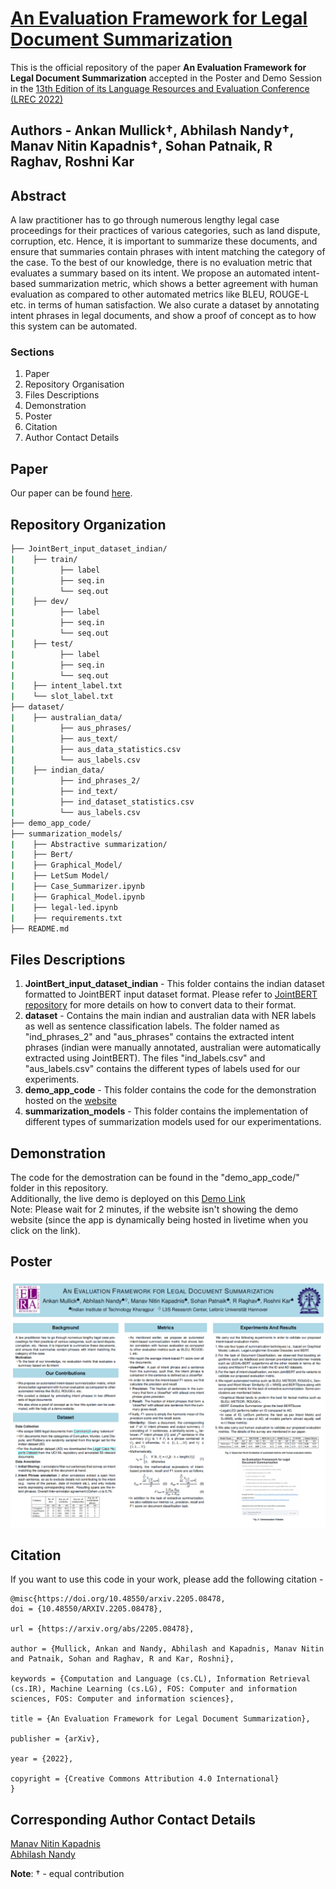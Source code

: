 # [An Evaluation Framework for Legal Document Summarization](https://arxiv.org/abs/2205.08478)

This is the official repository of the paper **An Evaluation Framework for Legal Document Summarization** accepted in the Poster and Demo Session in the [13th Edition of its Language Resources and Evaluation Conference (LREC 2022)](https://lrec2022.lrec-conf.org/en/) 

## Authors - Ankan Mullick†, Abhilash Nandy†, Manav Nitin Kapadnis†, Sohan Patnaik, R Raghav, Roshni Kar

## Abstract 
A law practitioner has to go through numerous lengthy legal case proceedings for their practices of various categories, such as land dispute, corruption, etc. Hence, it is important to summarize these documents, and ensure that summaries contain phrases with intent matching the category of the case. To the best of our knowledge, there is no evaluation metric that evaluates a summary based on its intent. We propose an automated intent-based summarization metric, which shows a better agreement with human evaluation as compared to other automated metrics like BLEU, ROUGE-L etc. in terms of human satisfaction. We also curate a dataset by annotating intent phrases in legal documents, and show a proof of concept as to how this system can be automated.

### Sections
1. Paper
2. Repository Organisation
3. Files Descriptions
4. Demonstration
5. Poster
6. Citation
7. Author Contact Details

## Paper
Our paper can be found [here](https://arxiv.org/abs/2205.08478).  
<!--Our presentation for the conference can be found [here]()-->

## Repository Organization

```bash
├── JointBert_input_dataset_indian/
|    ├── train/
|          ├── label
|          ├── seq.in
|          └── seq.out
|    ├── dev/
|          ├── label
|          ├── seq.in
|          └── seq.out
|    ├── test/
|          ├── label
|          ├── seq.in
|          └── seq.out
|    ├── intent_label.txt
|    └── slot_label.txt
├── dataset/
|    ├── australian_data/
|          ├── aus_phrases/
|          ├── aus_text/
|          ├── aus_data_statistics.csv
|          └── aus_labels.csv
|    ├── indian_data/
|          ├── ind_phrases_2/
|          ├── ind_text/
|          ├── ind_dataset_statistics.csv
|          └── aus_labels.csv
├── demo_app_code/
├── summarization_models/
|    ├── Abstractive summarization/
|    ├── Bert/
|    ├── Graphical_Model/
|    ├── LetSum Model/
|    ├── Case_Summarizer.ipynb
|    ├── Graphical_Model.ipynb
|    ├── legal-led.ipynb
|    ├── requirements.txt
├── README.md
```

## Files Descriptions

1. **JointBert_input_dataset_indian** - This folder contains the indian dataset formatted to JointBERT input dataset format. Please refer to [JointBERT repository](https://github.com/monologg/JointBERT) for more details on how to convert data to their format.
2. **dataset** - Contains the main indian and australian data with NER labels as well as sentence classification labels. The folder named as "ind_phrases_2" and "aus_phrases" contains the extracted intent phrases (indian were manually annotated, australian were automatically extracted using JointBERT). The files "ind_labels.csv" and "aus_labels.csv" contains the different types of labels used for our experiments.
3. **demo_app_code** - This folder contains the code for the demonstration hosted on the [website](https://share.streamlit.io/manavkapadnis/demolegalevaluation_lrec2022/main/app.py)
4. **summarization_models** -  This folder contains the implementation of different types of summarization models used for our experimentations.


## Demonstration

The code for the demostration can be found in the "demo_app_code/" folder in this repository.<br>
Additionally, the live demo is deployed on this [Demo Link](https://share.streamlit.io/manavkapadnis/demolegalevaluation_lrec2022/main/app.py)<br>
Note: Please wait for 2 minutes, if the website isn't showing the demo website (since the app is dynamically being hosted in livetime when you click on the link).<br>

## Poster
![Poster Image](https://github.com/manavkapadnis/LegalEvaluation_LREC2022/blob/main/LREC_poster_image.PNG)

## Citation
  
  If you want to use this code in your work, please add the following citation -
  
  ```
 @misc{https://doi.org/10.48550/arxiv.2205.08478,
  doi = {10.48550/ARXIV.2205.08478},
  
  url = {https://arxiv.org/abs/2205.08478},
  
  author = {Mullick, Ankan and Nandy, Abhilash and Kapadnis, Manav Nitin and Patnaik, Sohan and Raghav, R and Kar, Roshni},
  
  keywords = {Computation and Language (cs.CL), Information Retrieval (cs.IR), Machine Learning (cs.LG), FOS: Computer and information sciences, FOS: Computer and information sciences},
  
  title = {An Evaluation Framework for Legal Document Summarization},
  
  publisher = {arXiv},
  
  year = {2022},
  
  copyright = {Creative Commons Attribution 4.0 International}
}
  ```
## Corresponding Author Contact Details

[Manav Nitin Kapadnis](mailto:iammanavk@gmail.com) <br>
[Abhilash Nandy](mailto:nandyabhilash@gmail.com) <br>


**Note**: † - equal contribution
